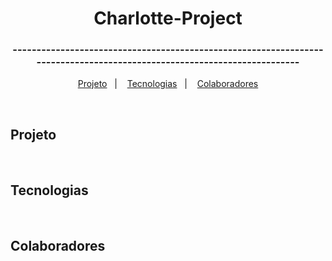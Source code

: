 <h1 align="center">Charlotte-Project</h1>

<h3 align="center">------------------------------------------------------------------------------------------------------------------------</h3>

<p align="center">
  <a href="#-projeto">Projeto</a>&nbsp;&nbsp;&nbsp;|&nbsp;&nbsp;&nbsp;
  <a href="#-tecnologias">Tecnologias</a>&nbsp;&nbsp;&nbsp;|&nbsp;&nbsp;&nbsp;
  <a href="#-colaboradores">Colaboradores</a>
</p>

<br>

## Projeto
<br>


## Tecnologias
<br>


## Colaboradores
<br>
